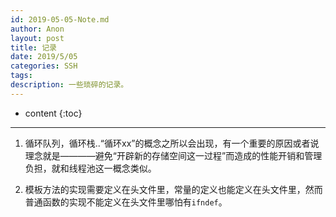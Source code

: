```yaml
---
id: 2019-05-05-Note.md
author: Anon
layout: post
title: 记录
date: 2019/5/05
categories: SSH
tags: 
description: 一些琐碎的记录。
---
```


* content
{:toc}

___

1. 循环队列，循环栈..“循环xx”的概念之所以会出现，有一个重要的原因或者说理念就是————避免“开辟新的存储空间这一过程”而造成的性能开销和管理负担，就和线程池这一概念类似。

2. 模板方法的实现需要定义在头文件里，常量的定义也能定义在头文件里，然而普通函数的实现不能定义在头文件里哪怕有`ifndef`。